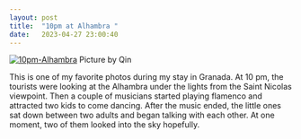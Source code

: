 ```yaml
---
layout: post
title:  "10pm at Alhambra "
date:   2023-04-27 23:00:40
---
```

<a href="https://ibb.co/jfngbyf"><img src="https://i.ibb.co/r0D4Fx0/10pm-Alhambra.jpg" alt="10pm-Alhambra" border="0"></a>
Picture by Qin

This is one of my favorite photos during my stay in Granada. At 10 pm, the tourists were looking at the Alhambra under the lights from the Saint Nicolas viewpoint. Then a couple of musicians started playing flamenco and attracted two kids to come dancing. After the music ended, the little ones sat down between two adults and began talking with each other. At one moment, two of them looked into the sky hopefully.